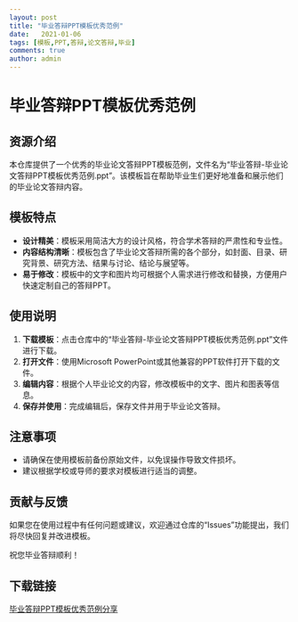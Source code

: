 ```yaml
---
layout: post
title: "毕业答辩PPT模板优秀范例"
date:   2021-01-06
tags: [模板,PPT,答辩,论文答辩,毕业]
comments: true
author: admin
---
```

# 毕业答辩PPT模板优秀范例

## 资源介绍

本仓库提供了一个优秀的毕业论文答辩PPT模板范例，文件名为“毕业答辩-毕业论文答辩PPT模板优秀范例.ppt”。该模板旨在帮助毕业生们更好地准备和展示他们的毕业论文答辩内容。

## 模板特点

- **设计精美**：模板采用简洁大方的设计风格，符合学术答辩的严肃性和专业性。
- **内容结构清晰**：模板包含了毕业论文答辩所需的各个部分，如封面、目录、研究背景、研究方法、结果与讨论、结论与展望等。
- **易于修改**：模板中的文字和图片均可根据个人需求进行修改和替换，方便用户快速定制自己的答辩PPT。

## 使用说明

1. **下载模板**：点击仓库中的“毕业答辩-毕业论文答辩PPT模板优秀范例.ppt”文件进行下载。
2. **打开文件**：使用Microsoft PowerPoint或其他兼容的PPT软件打开下载的文件。
3. **编辑内容**：根据个人毕业论文的内容，修改模板中的文字、图片和图表等信息。
4. **保存并使用**：完成编辑后，保存文件并用于毕业论文答辩。

## 注意事项

- 请确保在使用模板前备份原始文件，以免误操作导致文件损坏。
- 建议根据学校或导师的要求对模板进行适当的调整。

## 贡献与反馈

如果您在使用过程中有任何问题或建议，欢迎通过仓库的“Issues”功能提出，我们将尽快回复并改进模板。

祝您毕业答辩顺利！

## 下载链接

[毕业答辩PPT模板优秀范例分享](https://pan.quark.cn/s/78043f661b6c)